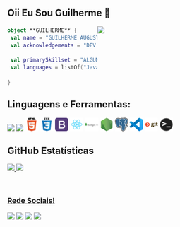 ## Oii Eu Sou Guilherme 🤗

<img align="right" width="300" src="https://i.pinimg.com/originals/e4/26/70/e426702edf874b181aced1e2fa5c6cde.gif" />

```kotlin
object **GUILHERME** {
 val name = "GUILHERME AUGUSTO"
 val acknowledgements = "DEV WEB"
 
 val primarySkillset = "ALGUMAS HABILIDADES"
 val languages = listOf("Java", "JavaScript", "HTML", "CSS") 

}
```

## **Linguagens e Ferramentas:**  
<div>
<img height="60" src="https://cdn.discordapp.com/attachments/755062376545648641/880262807541669939/Component_16.png">
<img height="40" src="https://cdn.discordapp.com/attachments/755062376545648641/880262806224658462/Component_15.png">
<code><img height="30" src="https://raw.githubusercontent.com/github/explore/80688e429a7d4ef2fca1e82350fe8e3517d3494d/topics/html/html.png"></code>
<code><img height="30" src="https://raw.githubusercontent.com/github/explore/80688e429a7d4ef2fca1e82350fe8e3517d3494d/topics/css/css.png"></code>
<code><img height="30" src="https://raw.githubusercontent.com/github/explore/80688e429a7d4ef2fca1e82350fe8e3517d3494d/topics/bootstrap/bootstrap.png"></code>
<code><img height="30" src="https://raw.githubusercontent.com/github/explore/80688e429a7d4ef2fca1e82350fe8e3517d3494d/topics/react/react.png"></code>
<code><img height="30" src="https://raw.githubusercontent.com/github/explore/80688e429a7d4ef2fca1e82350fe8e3517d3494d/topics/mongodb/mongodb.png"></code>
<code><img height="30" src="https://raw.githubusercontent.com/github/explore/80688e429a7d4ef2fca1e82350fe8e3517d3494d/topics/nodejs/nodejs.png"></code>
<code><img height="30" src="https://raw.githubusercontent.com/github/explore/80688e429a7d4ef2fca1e82350fe8e3517d3494d/topics/postgresql/postgresql.png"></code>
<code><img height="30" src="https://raw.githubusercontent.com/github/explore/80688e429a7d4ef2fca1e82350fe8e3517d3494d/topics/visual-studio-code/visual-studio-code.png"></code>
<code><img height="30" src="https://raw.githubusercontent.com/github/explore/80688e429a7d4ef2fca1e82350fe8e3517d3494d/topics/git/git.png"></code>
<code><img height="30" src="https://raw.githubusercontent.com/github/explore/80688e429a7d4ef2fca1e82350fe8e3517d3494d/topics/terminal/terminal.png"></code>
<div>


## **GitHub Estatísticas**

 <div>
  <a href="https://github.com/Guilherme-4ugusto">
  <img height="170em" src="https://github-readme-stats.vercel.app/api?username=Guilherme-4ugusto&show_icons=true&theme=nord&include_all_commits=true&count_private=true"/>
  <img height="170em" src="https://github-readme-stats.vercel.app/api/top-langs/?username=Guilherme-4ugusto&layout=compact&theme=nord"/>
</div>

[website]: https://codedev.ga/
[twitter]: https://twitter.com/SEUTWITTER
[youtube]: https://www.youtube.com/user/SEUYOUTUBE/
[instagram]: https://www.instagram.com/SEUINSTAGRAM/
[linkedin]: https://www.linkedin.com/in/SEULINKEDIN/
<br>

### Rede Sociais!

<p align="left">
<a href="mailto:guilhermeabscontato@gmail.com" alt="Gmail">
  <img src="https://cdn.discordapp.com/attachments/755062376545648641/880232795446837298/Component_4.png" /></a>

  <a href="https://www.linkedin.com/in/rafaella-ballerini-45875016a" target="_blank">
  <img src="https://cdn.discordapp.com/attachments/755062376545648641/880232790757630002/Component_3.png" /></a>

 
  <a href="https://www.facebook.com/guilhermeaugusto.batistasantos/" alt="Facebook">
  <img src="https://cdn.discordapp.com/attachments/755062376545648641/880232784499732530/Component_1.png"/></a>

  <a href="https://www.instagram.com/guilherme4ugusto/" alt="Instagram">
  <img src="https://cdn.discordapp.com/attachments/755062376545648641/880232789897773116/Component_2.png"/></a>
</p>  
